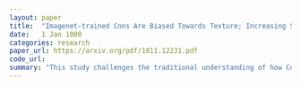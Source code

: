 ```yaml
---
layout: paper
title:  "Imagenet-trained Cnns Are Biased Towards Texture; Increasing Shape Bias Improves Accuracy and Robustness"
date:   1 Jan 1000
categories: research
paper_url: https://arxiv.org/pdf/1811.12231.pdf
code_url: 
summary: "This study challenges the traditional understanding of how Convolutional Neural Networks (CNNs) recognize objects, revealing that they are more biased towards recognizing textures rather than learning complex shapes. The authors found that CNNs trained on ImageNet favor texture over shape, differing significantly from human visual processing. However, training a ResNet-50 on a stylized version of ImageNet, designed to emphasize shape, aligned the network's performance more closely with human behavior. This shape-based training matched human performance in controlled experiments and enhanced object detection and robustness against image distortions, highlighting the benefits of shape-based representations in visual recognition systems."
---
```



